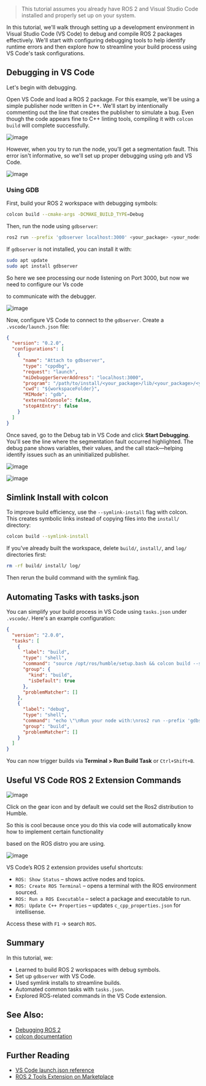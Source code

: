
> This tutorial assumes you already have ROS 2 and Visual Studio Code installed and properly set up on your system.

In this tutorial, we'll walk through setting up a development environment in Visual Studio Code (VS Code) to debug and compile ROS 2 packages effectively. We'll start with configuring debugging tools to help identify runtime errors and then explore how to streamline your build process using VS Code's task configurations.

## Debugging in VS Code

Let's begin with debugging.

Open VS Code and load a ROS 2 package. For this example, we'll be using a simple publisher node written in C++. We'll start by intentionally commenting out the line that creates the publisher to simulate a bug. Even though the code appears fine to C++ linting tools, compiling it with `colcon build` will complete successfully.

![image](https://github.com/user-attachments/assets/6eadbdbd-1b8e-4a15-99f7-0a303aa4e57d)


However, when you try to run the node, you’ll get a segmentation fault. This error isn't informative, so we'll set up proper debugging using `gdb` and VS Code.

![image](https://github.com/user-attachments/assets/d09892fb-50d6-4d78-b8c9-ea76a9dfe1b4)


### Using GDB

First, build your ROS 2 workspace with debugging symbols:

```bash
colcon build --cmake-args -DCMAKE_BUILD_TYPE=Debug
```

Then, run the node using `gdbserver`:

```bash
ros2 run --prefix 'gdbserver localhost:3000' <your_package> <your_node>
```

If `gdbserver` is not installed, you can install it with:

```bash
sudo apt update
sudo apt install gdbserver
```

So here we see processing our node listening on Port 3000, but now we need to configure our Vs code

to communicate with the debugger.

![image](https://github.com/user-attachments/assets/f9d6c269-eda2-4839-96e0-628bd8b95b70)


Now, configure VS Code to connect to the `gdbserver`. Create a `.vscode/launch.json` file:

```json
{
  "version": "0.2.0",
  "configurations": [
    {
      "name": "Attach to gdbserver",
      "type": "cppdbg",
      "request": "launch",
      "miDebuggerServerAddress": "localhost:3000",
      "program": "/path/to/install/<your_package>/lib/<your_package>/<your_node>",
      "cwd": "${workspaceFolder}",
      "MIMode": "gdb",
      "externalConsole": false,
      "stopAtEntry": false
    }
  ]
}
```



Once saved, go to the Debug tab in VS Code and click **Start Debugging**. You'll see the line where the segmentation fault occurred highlighted. The debug pane shows variables, their values, and the call stack—helping identify issues such as an uninitialized publisher.

![image](https://github.com/user-attachments/assets/2b411708-6e57-4882-a9c7-480f60ea1c68)

![image](https://github.com/user-attachments/assets/77b4a867-58d8-4dbb-bfc1-1102aed37ec9)


## Simlink Install with colcon

To improve build efficiency, use the `--symlink-install` flag with colcon. This creates symbolic links instead of copying files into the `install/` directory:

```bash
colcon build --symlink-install
```

If you've already built the workspace, delete `build/`, `install/`, and `log/` directories first:

```bash
rm -rf build/ install/ log/
```

Then rerun the build command with the symlink flag.

## Automating Tasks with tasks.json

You can simplify your build process in VS Code using `tasks.json` under `.vscode/`. Here's an example configuration:

```json
{
  "version": "2.0.0",
  "tasks": [
    {
      "label": "build",
      "type": "shell",
      "command": "source /opt/ros/humble/setup.bash && colcon build --symlink-install",
      "group": {
        "kind": "build",
        "isDefault": true
      },
      "problemMatcher": []
    },
    {
      "label": "debug",
      "type": "shell",
      "command": "echo \"\nRun your node with:\nros2 run --prefix 'gdbserver localhost:3000' <your_package> <your_node>\n\nThen update launch.json to point to the right executable.\"",
      "group": "build",
      "problemMatcher": []
    }
  ]
}
```

You can now trigger builds via **Terminal > Run Build Task** or `Ctrl+Shift+B`.

## Useful VS Code ROS 2 Extension Commands

![image](https://github.com/user-attachments/assets/a6fcc84a-beca-4650-876f-2b4d9d7f4318)

Click on the gear icon and by default we could set the Ros2 distribution to Humble.

So this is cool because once you do this via code will automatically know how to implement certain functionality

based on the ROS distro you are using.

![image](https://github.com/user-attachments/assets/54980fdd-5871-414c-b97e-4c330adb1e4b)




VS Code’s ROS 2 extension provides useful shortcuts:

* `ROS: Show Status` – shows active nodes and topics.
* `ROS: Create ROS Terminal` – opens a terminal with the ROS environment sourced.
* `ROS: Run a ROS Executable` – select a package and executable to run.
* `ROS: Update C++ Properties` – updates `c_cpp_properties.json` for intellisense.

Access these with `F1` → search `ROS`.



## Summary

In this tutorial, we:

* Learned to build ROS 2 workspaces with debug symbols.
* Set up `gdbserver` with VS Code.
* Used symlink installs to streamline builds.
* Automated common tasks with `tasks.json`.
* Explored ROS-related commands in the VS Code extension.

## See Also:

* [Debugging ROS 2](https://docs.ros.org/en/rolling/Tutorials/Debugging-ROS-2.html)
* [colcon documentation](https://colcon.readthedocs.io/en/released/index.html)

## Further Reading

* [VS Code launch.json reference](https://code.visualstudio.com/docs/editor/debugging)
* [ROS 2 Tools Extension on Marketplace](https://marketplace.visualstudio.com/items?itemName=ms-iot.vscode-ros)

